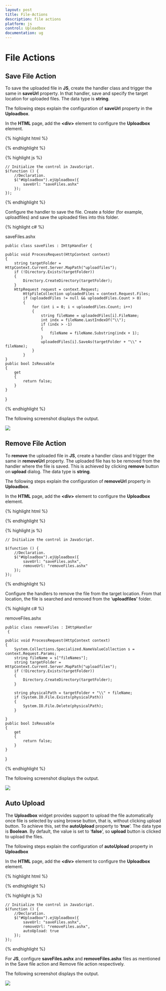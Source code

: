 ```yaml
---
layout: post
title: File-Actions
description: file actions
platform: js
control: Uploadbox
documentation: ug
---
```


# File Actions

## Save File Action 

To save the uploaded file in **JS**, create the handler class and trigger the same in **saveUrl** property.  In that handler, save and specify the target location for uploaded files. The data type is **string**.

The following steps explain the configuration of **saveUrl** property in the **Uploadbox**. 

In the **HTML** page, add the **&lt;div&gt;** element to configure the **Uploadbox** element.

{% highlight html %}

<div id="Uploadbox"></div>

{% endhighlight %}

{% highlight js %}


    // Initialize the control in JavaScript.
    $(function () {
        //Declaration.
        $("#Uploadbox").ejUploadbox({
            saveUrl: "saveFiles.ashx"
        });
    }); 


{% endhighlight %}

Configure the handler to save the file. Create a folder (for example, uploadfiles) and save the uploaded files into this folder.  

{% highlight c# %}

saveFiles.ashx
 

    public class saveFiles : IHttpHandler {

    public void ProcessRequest(HttpContext context)
    {
        string targetFolder = HttpContext.Current.Server.MapPath("uploadfiles");
        if (!Directory.Exists(targetFolder))
        {
            Directory.CreateDirectory(targetFolder);
        }
        HttpRequest request = context.Request;
            HttpFileCollection uploadedFiles = context.Request.Files;
            if (uploadedFiles != null && uploadedFiles.Count > 0)
            {
                for (int i = 0; i < uploadedFiles.Count; i++)
                {
                    string fileName = uploadedFiles[i].FileName;
                    int indx = fileName.LastIndexOf("\\");
                    if (indx > -1)
                    {
                        fileName = fileName.Substring(indx + 1);
                    }
                    uploadedFiles[i].SaveAs(targetFolder + "\\" + fileName);
                }
            }
    }
    public bool IsReusable
    {
        get
        {
            return false;
        }
    }
}

{% endhighlight %}



The following screenshot displays the output. 

![](/js/UploadBox/File-Actions_images/File-Actions_img1.png) 

## Remove File Action 

To **remove** the uploaded file in **JS**, create a handler class and trigger the same in **removeUrl** property.  The uploaded file has to be removed from the handler where the file is saved. This is achieved by clicking **remove** button on **upload** dialog. The data type is **string**.

The following steps explain the configuration of **removeUrl** property in **Uploadbox**. 

In the **HTML** page, add the **&lt;div&gt;** element to configure the **Uploadbox** element.

{% highlight html %}

<div id="Uploadbox"></div>

{% endhighlight %}

{% highlight js %}

 

    // Initialize the control in JavaScript.

    $(function () {
        //Declaration.
        $("#Uploadbox").ejUploadbox({
            saveUrl: "saveFiles.ashx",
            removeUrl: "removeFiles.ashx"
        });
    });


{% endhighlight %}

Configure the handlers to remove the file from the target location. From that location, the file is searched and removed from the ‘**uploadfiles’** folder.

{% highlight c# %}

removeFiles.ashx

    public class removeFiles : IHttpHandler
     {

    public void ProcessRequest(HttpContext context)
    {
        System.Collections.Specialized.NameValueCollection s = context.Request.Params;
        string fileName = s["fileNames"];
        string targetFolder = HttpContext.Current.Server.MapPath("uploadfiles");
        if (!Directory.Exists(targetFolder))
        {
            Directory.CreateDirectory(targetFolder);
        }

        string physicalPath = targetFolder + "\\" + fileName;
        if (System.IO.File.Exists(physicalPath))
        {
            System.IO.File.Delete(physicalPath);
        }

    }
    public bool IsReusable
    {
        get
        {
            return false;
        }
    }
  }


{% endhighlight %}



The following screenshot displays the output. 

![](/js/UploadBox/File-Actions_images/File-Actions_img2.png) 

##  Auto Upload

The **Uploadbox** widget provides support to upload the file automatically once file is selected by using browse button, that is, without clicking upload button. To achieve this, set the **autoUpload** property to ‘**true**’. The data type is **Boolean**. By default, the value is set to ‘**false**’, so **upload** button is clicked to upload the files. 

The following steps explain the configuration of **autoUpload** property in **Uploadbox**

In the **HTML** page, add the **&lt;div&gt;** element to configure the **Uploadbox** element.

{% highlight html %}

<div id="Uploadbox"></div>

{% endhighlight %}

{% highlight js %}

    // Initialize the control in JavaScript.
    $(function () {
        //Declaration.
        $("#Uploadbox").ejUploadbox({
            saveUrl: "saveFiles.ashx",
            removeUrl: "removeFiles.ashx",
            autoUpload: true
        });
    });

{% endhighlight %}

For **JS**, configure **saveFiles.ashx** and **removeFiles.ashx** files as mentioned in the Save file action and Remove file action respectively. 

The following screenshot displays the output.



![](/js/UploadBox/File-Actions_images/File-Actions_img3.png) 

